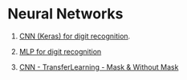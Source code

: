 # Neural Networks
1. [CNN (Keras) for digit recognition](https://github.com/Haller-x/Data-Science/blob/main/Neural%20networks/Keras%20-%20CNN%20-%20Digit%20Recognition.ipynb).

2. [MLP for digit recognition](https://github.com/Haller-x/Data-Science/blob/main/Neural%20networks/RedeNeuralDigitsRecognition.ipynb)

2. [CNN - TransferLearning - Mask & Without Mask](https://github.com/Haller-x/Data-Science/blob/main/Neural%20networks/Mask-detection.ipynb)
